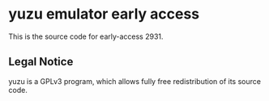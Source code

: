 yuzu emulator early access
=============

This is the source code for early-access 2931.

## Legal Notice

yuzu is a GPLv3 program, which allows fully free redistribution of its source code.